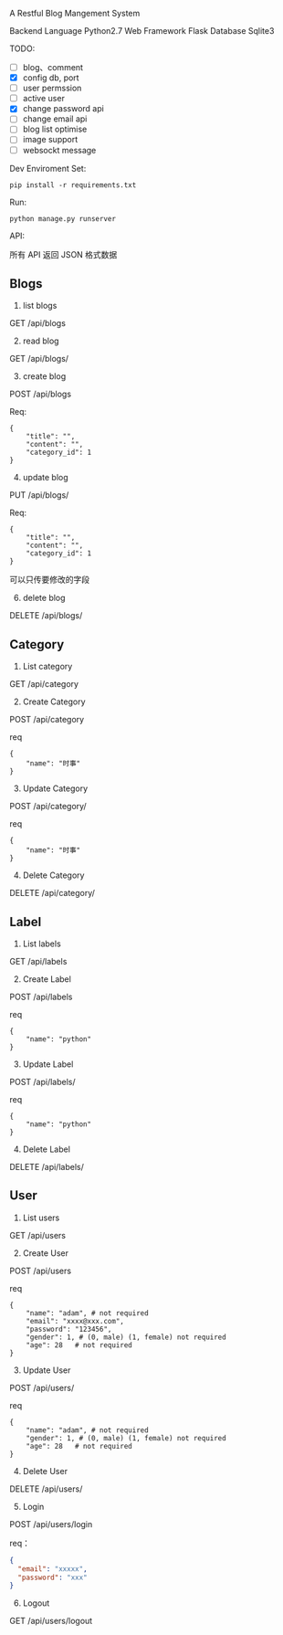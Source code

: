 A Restful Blog Mangement System

Backend Language
    Python2.7
Web Framework
    Flask
Database
    Sqlite3

TODO:
-[ ] blog、comment
-[x] config db, port
-[ ] user permssion
-[ ] active user
-[x] change password api
-[ ] change email api
-[ ] blog list optimise
-[ ] image support
-[ ] websockt message

Dev Enviroment Set:
```
pip install -r requirements.txt
```

Run:
```
python manage.py runserver
```



API:

所有 API 返回 JSON 格式数据

## Blogs

1. list blogs

GET /api/blogs

2. read blog

GET /api/blogs/<id>

3. create blog

POST /api/blogs

Req:

```
{
    "title": "",
    "content": "",
    "category_id": 1
}
```

4. update blog

PUT /api/blogs/<id>

Req:

```
{
    "title": "",
    "content": "",
    "category_id": 1
}
```

可以只传要修改的字段


6. delete blog

DELETE /api/blogs/<id>

## Category

1. List category

GET /api/category

2. Create Category

POST /api/category

req
```
{
    "name": "时事"
}
```

3. Update Category

POST /api/category/<id>

req
```
{
    "name": "时事"
}
```

4. Delete Category

DELETE /api/category/<id>


## Label

1. List labels

GET /api/labels

2. Create Label

POST /api/labels

req
```
{
    "name": "python"
}
```

3. Update Label

POST /api/labels/<id>

req
```
{
    "name": "python"
}
```

4. Delete Label

DELETE /api/labels/<id>


## User

1. List users

GET /api/users

2. Create User

POST /api/users

req
```
{
    "name": "adam", # not required
    "email": "xxxx@xxx.com",
    "password": "123456",
    "gender": 1, # (0, male) (1, female) not required
    "age": 28   # not required
}
```

3. Update User

POST /api/users/<id>

req
```
{
    "name": "adam", # not required
    "gender": 1, # (0, male) (1, female) not required
    "age": 28   # not required
}
```

4. Delete User

DELETE /api/users/<id>

5. Login

POST /api/users/login

req：
```json
{
  "email": "xxxxx",
  "password": "xxx"
}
```

6. Logout

GET /api/users/logout




